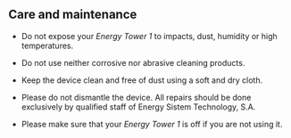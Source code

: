 ## Care and maintenance

* Do not expose your *Energy Tower 1* to impacts, dust, humidity or high temperatures.

* Do not use neither corrosive nor abrasive cleaning products.

* Keep the device clean and free of dust using a soft and dry cloth. 

* Please do not dismantle the device. All repairs should be done exclusively by qualified staff of Energy Sistem Technology, S.A.

* Please make sure that your *Energy Tower 1* is off if you are not using it.

